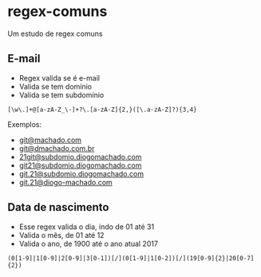 # regex-comuns
Um estudo de regex comuns

## E-mail
- Regex valida se é e-mail
- Valida se tem domínio
- Valida se tem subdomínio

```
[\w\.]+@[a-zA-Z_\-]+?\.[a-zA-Z]{2,}([\.a-zA-Z]?){3,4}
```

Exemplos:
- git@machado.com
- git@dmachado.com.br
- 21git@subdomio.diogomachado.com
- git21@subdomio.diogomachado.com
- git.21@subdomio.diogomachado.com
- git.21@diogo-machado.com

## Data de nascimento
- Esse regex valida o dia, indo de 01 até 31
- Valida o mês, de 01 até 12
- Valida o ano, de 1900 até o ano atual 2017

```
(0[1-9]|1[0-9]|2[0-9]|3[0-1])[/](0[1-9]|1[0-2])[/](19[0-9]{2}|20[0-7]{2})
```